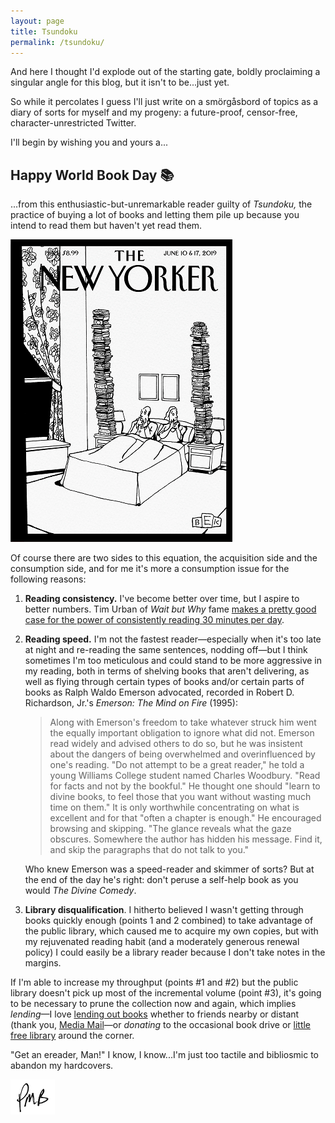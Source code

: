 ```yaml
---
layout: page
title: Tsundoku
permalink: /tsundoku/
---
```

And here I thought I'd explode out of the starting gate, boldly proclaiming a singular angle for this blog, but it isn't to be...just yet.

So while it percolates I guess I'll just write on a smörgåsbord of topics as a diary of sorts for myself and my progeny: a future-proof, censor-free, character-unrestricted Twitter.

I'll begin by wishing you and yours a...

## Happy World Book Day 📚

...from this enthusiastic-but-unremarkable reader guilty of *Tsundoku,* the practice of buying a lot of books and letting them pile up because you intend to read them but haven't yet read them.

![New Yorker Tsundoku](/assets/og/tsundoku.png "Bedtime Stories, by Bruce Eric Kaplan")

Of course there are two sides to this equation, the acquisition side and the consumption side, and for me it's more a consumption issue for the following reasons:

1. **Reading consistency.** I've become better over time, but I aspire to better numbers. Tim Urban of *Wait but Why* fame <a href="https://twitter.com/maxjoseph/status/1121086199983157250" target="_blank">makes a pretty good case for the power of consistently reading 30 minutes per day</a>.

2. **Reading speed.** I'm not the fastest reader—especially when it's too late at night and re-reading the same sentences, nodding off—but I think sometimes I'm too meticulous and could stand to be more aggressive in my reading, both in terms of shelving books that aren't delivering, as well as flying through certain types of books and/or certain parts of books as Ralph Waldo Emerson advocated, recorded in Robert D. Richardson, Jr.'s *Emerson: The Mind on Fire* (1995):

	> Along with Emerson's freedom to take whatever struck him went the equally important obligation to ignore what did not. Emerson read widely and advised others to do so, but he was insistent about the dangers of being overwhelmed and overinfluenced by one's reading. "Do not attempt to be a great reader," he told a young Williams College student named Charles Woodbury. "Read for facts and not by the bookful." He thought one should "learn to divine books, to feel those that you want without wasting much time on them." It is only worthwhile concentrating on what is excellent and for that "often a chapter is enough." He encouraged browsing and skipping. "The glance reveals what the gaze obscures. Somewhere the author has hidden his message. Find it, and skip the paragraphs that do not talk to you."

	Who knew Emerson was a speed-reader and skimmer of sorts? But at the end of the day he's right: don't peruse a self-help book as you would *The Divine Comedy*.

3. **Library disqualification**. I hitherto believed I wasn't getting through books quickly enough (points 1 and 2 combined) to take advantage of the public library, which caused me to acquire my own copies, but with my rejuvenated reading habit (and a moderately generous renewal policy) I could easily be a library reader because I don't take notes in the margins.

If I'm able to increase my throughput (points #1 and #2) but the public library doesn't pick up most of the incremental volume (point #3), it's going to be necessary to prune the collection now and again, which implies *lending*—I love [lending out books](https://electricliterature.com/what-are-the-rules-for-lending-your-books-to-friends/) whether to friends nearby or distant (thank you, [Media Mail](https://faq.usps.com/s/article/What-is-Media-Mail-Book-Rate)—or *donating* to the occasional book drive or [little free library](https://littlefreelibrary.org) around the corner.

"Get an ereader, Man!" I know, I know...I'm just too tactile and bibliosmic to abandon my hardcovers.

![initials](/assets/images/initials.pmb.71.56.png)